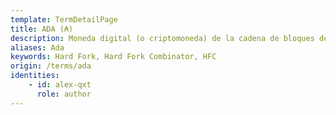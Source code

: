 ```yaml
---
template: TermDetailPage
title: ADA (₳)
description: Moneda digital (o criptomoneda) de la cadena de bloques de Cardano. 1 ADA = 1 millón de Lovelaces. Ada y Lovelace deben su nombre a la matemática [Ada Lovelace](https://es.wikipedia.org/wiki/Ada_Lovelace).
aliases: Ada
keywords: Hard Fork, Hard Fork Combinator, HFC
origin: /terms/ada
identities: 
    - id: alex-qxt
      role: author
---
```

